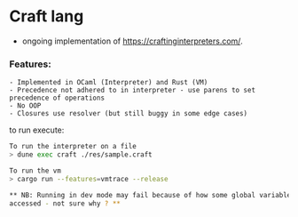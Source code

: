 # Craft lang

- ongoing implementation of <https://craftinginterpreters.com/>.

### Features:
    - Implemented in OCaml (Interpreter) and Rust (VM)
    - Precedence not adhered to in interpreter - use parens to set precedence of operations
    - No OOP
    - Closures use resolver (but still buggy in some edge cases)

to run execute: 

```bash
To run the interpreter on a file
> dune exec craft ./res/sample.craft 

To run the vm
> cargo run --features=vmtrace --release 

** NB: Running in dev mode may fail because of how some global variables are
accessed - not sure why ? **
```
